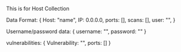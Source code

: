 This is for Host Collection

Data Format:
{
Host: "name", 
IP: 0.0.0.0,
ports: [],
scans: [],
user: "",
}

Username/password data:
{
username: "",
password: ""
}

vulnerabilities:
{
Vulnerability: "",
ports: []
}



